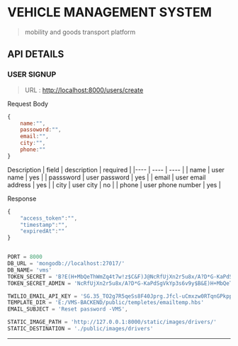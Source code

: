 # VEHICLE MANAGEMENT SYSTEM
>mobility and goods transport platform

## API DETAILS

### USER SIGNUP
> URL :  [http://localhost:8000/users/create](http://localhost:8000/users/create)

Request Body
```js
{
    name:"",
    passoword:"",
    email:"",
    city:"",
    phone:""
}
```
Description
| field | description | required |
|---- | ---- | ---- |
| name | user name | yes |
| passsword | user password | yes |
| email | user email address | yes |
| city | user city | no |
| phone | user phone number | yes |

Response 

```js
{
    "access_token":"",
    "timestamp":"",
    "expiredAt":""
}


PORT = 8000
DB_URL = 'mongodb://localhost:27017/'
DB_NAME= 'vms'
TOKEN_SECRET = 'B?E(H+MbQeThWmZq4t7w!z$C&F)J@NcRfUjXn2r5u8x/A?D*G-KaPdSgVkYp3s6v9y$B&E)H+MbQeThWmZq4t7w!z%C*F-JaNcRfUjXn2r5u8x/A?D(G+KbPeSgVkYp3'
TOKEN_SECRET_ADMIN = 'NcRfUjXn2r5u8x/A?D*G-KaPdSgVkYp3s6v9y$B&E)H+MbQeThWmZ'

TWILIO_EMAIL_API_KEY = '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'
TEMPLATE_DIR = 'E:/VMS-BACKEND/public/templetes/emailtemp.hbs'
EMAIL_SUBJECT = 'Reset password -VMS',

STATIC_IMAGE_PATH = 'http://127.0.0.1:8000/static/images/drivers/'
STATIC_DESTINATION = './public/images/drivers'
```
 ***
